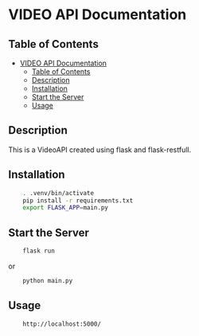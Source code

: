 <!-- genrate a readme for the API -->
<!-- ![GitHub license](https://img.shields.io/badge/license-MIT-blue.svg) -->

# VIDEO API Documentation

## Table of Contents

- [VIDEO API Documentation](#video-api-documentation)
  - [Table of Contents](#table-of-contents)
  - [Description](#description)
  - [Installation](#installation)
  - [Start the Server](#start-the-server)
  - [Usage](#usage)

## Description
This is a VideoAPI created using flask and flask-restfull.


## Installation
```sh
    . .venv/bin/activate
    pip install -r requirements.txt
    export FLASK_APP=main.py
```

## Start the Server
```sh
    flask run 
```
or 
```sh
    python main.py
```


## Usage
```sh
    http://localhost:5000/
```




